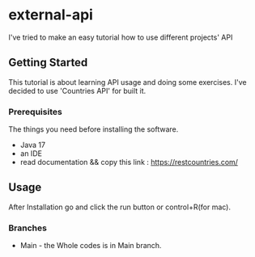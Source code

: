 # external-api


I've tried to make an easy tutorial how to use different projects' API

## Getting Started

This tutorial is about learning API usage and doing some exercises. I've decided to use 'Countries API' for built it.


### Prerequisites

The things you need before installing the software.

* Java 17
* an IDE
* read documentation && copy this link :  https://restcountries.com/



## Usage
After Installation go and click the run button or control+R(for mac).



### Branches

* Main - the Whole codes is in Main branch.

